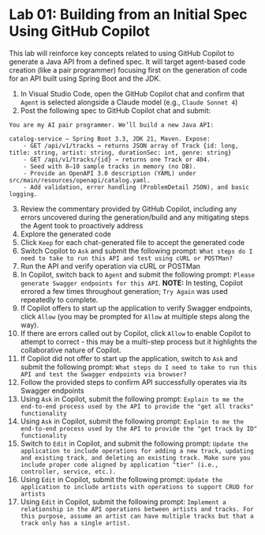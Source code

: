 # Lab 01: Building from an Initial Spec Using GitHub Copilot

This lab will reinforce key concepts related to using GitHub Copilot to generate a Java API from a defined spec. It will target agent-based code creation (like a pair programmer) focusing first on the generation of code for an API built using Spring Boot and the JDK.

1. In Visual Studio Code, open the GitHub Copilot chat and confirm that `Agent` is selected alongside a Claude model (e.g., `Claude Sonnet 4`)
2. Post the following spec to GitHub Copilot chat and submit:

```text
You are my AI pair programmer. We’ll build a new Java API:

catalog-service — Spring Boot 3.3, JDK 21, Maven. Expose:
    - GET /api/v1/tracks → returns JSON array of Track {id: long, title: string, artist: string, durationSec: int, genre: string}
    - GET /api/v1/tracks/{id} → returns one Track or 404.
    - Seed with 8–10 sample tracks in memory (no DB).
    - Provide an OpenAPI 3.0 description (YAML) under src/main/resources/openapi/catalog.yaml.
    - Add validation, error handling (ProblemDetail JSON), and basic logging.
```

3. Review the commentary provided by GitHub Copilot, including any errors uncovered during the generation/build and any mitigating steps the Agent took to proactively address
4. Explore the generated code
5. Click `Keep` for each chat-generated file to accept the generated code
6. Switch Copilot to `Ask` and submit the following prompt: `What steps do I need to take to run this API and test using cURL or POSTMan?`
6. Run the API and verify operation via cURL or POSTMan
7. In Copilot, switch back to `Agent` and submit the following prompt: `Please generate Swagger endpoints for this API`. **NOTE:** In testing, Copilot errored a few times throughout generation; `Try Again` was used repeatedly to complete.
8. If Copilot offers to start up the application to verify Swagger endpoints, click `Allow` (you may be prompted for `Allow` at multiple steps along the way).
9. If there are errors called out by Copilot, click `Allow` to enable Copilot to attempt to correct - this may be a multi-step process but it highlights the collaborative nature of Copilot.
10. If Copilot did not offer to start up the application, switch to `Ask` and submit the following prompt: `What steps do I need to take to run this API and test the Swagger endpoints via browser?`
11. Follow the provided steps to confirm API successfully operates via its Swagger endpoints
12. Using `Ask` in Copilot, submit the following prompt: `Explain to me the end-to-end process used by the API to provide the "get all tracks" functionality`
13. Using `Ask` in Copilot, submit the following prompt: `Explain to me the end-to-end process used by the API to provide the "get track by ID" functionality`
14. Switch to `Edit` in Copilot, and submit the following prompt: `Update the application to include operations for adding a new track, updating and existing track, and deleting an existing track. Make sure you include proper code aligned by application "tier" (i.e., controller, service, etc.).`
15. Using `Edit` in Copilot, submit the following prompt: `Update the application to include artists with operations to support CRUD for artists`
16. Using `Edit` in Copilot, submit the following prompt: `Implement a relationship in the API operations between artists and tracks. For this purpose, assume an artist can have multiple tracks but that a track only has a single artist.`
